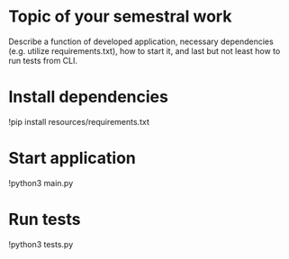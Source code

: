 # Topic of your semestral work

Describe a function of developed application, necessary dependencies (e.g. utilize requirements.txt), how to start it, and last but not least how to run tests from CLI.

# Install dependencies
!pip install resources/requirements.txt
# Start application
!python3 main.py
# Run tests
!python3 tests.py
